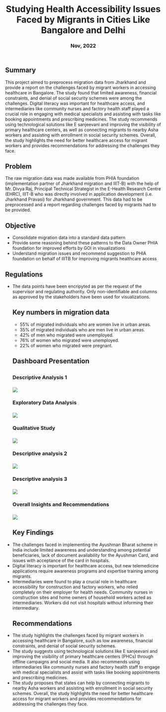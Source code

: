 
<!DOCTYPE html>
<html>
<head>
  <!--
<style>
		body {
			font-family: Arial, sans-serif;
			background-color: #f2f2f2;
		}
		h1 {
			text-align: center;
			color: #1a1a1a;
			margin-top: 50px;
		}
		h2 {
			color: #1a1a1a;
			margin-top: 30px;
		}
		p {
			color: #4d4d4d;
			font-size: 18px;
			line-height: 1.5;
			margin-top: 20px;
		}
		ul {
			margin-top: 20px;
			margin-left: 30px;
		}
		li {
			color: #4d4d4d;
			font-size: 18px;
			line-height: 1.5;
		}

  
    header {
      background-color: #0072C6;
      color: #FFF;
      padding: 20px;
      text-align: center;
      margin-bottom: 20px;
    }
    
    .highlight {
			background-color: #FCD116;
			padding: 3px 5px;
			border-radius: 3px;
		}
  
  </style>
  -->
</head>
<body>
	<header>
		<h1> Studying Health Accessibility Issues Faced by Migrants in Cities Like Bangalore and Delhi </h1>
    <h3> 	Nov, 2022</h3>
	</header>
	
<h2>Summary</h2>
<p> This project aimed to preprocess migration data from Jharkhand and provide a report on the challenges faced by migrant workers in accessing healthcare in Bangalore. The study found that limited awareness, financial constraints, and denial of social security schemes were among the challenges. Digital literacy was important for healthcare access, and intermediaries like community nurses and factory health staff played a crucial role in engaging with medical specialists and assisting with tasks like booking appointments and prescribing medicines. The study recommends using technological solutions like E sanjeevani and improving the visibility of primary healthcare centers, as well as connecting migrants to nearby Asha workers and assisting with enrollment in social security schemes. Overall, the study highlights the need for better healthcare access for migrant workers and provides recommendations for addressing the challenges they face. </p>


<h2> Problem</h2>

<p>The raw migration data was made available from PHIA foundation (implementation partner of Jharkhand migration
and IIIT-B) with the help of Mr. Divya Raj, Principal Technical Strategist in the E-Health Research Centre 
(EHRC), IIIT-B who was directly involved in application development (i.e. Jharkhand Pravasi) for 
Jharkhand government. This data had to be preprocessed and a report regarding challenges faced by migrants had to be provided. </p>


<h2> Objective</h2>
<ul>
<li>  Consolidate migration data into a standard data pattern</li>
<li>  Provide some reasoning behind these patterns to the Data Owner PHIA foundation for improved efforts by GOI in visualizations </li>
<li>  Understand migration issues and recommend suggestion to PHIA foundation on behalf of IIITB for improving migrants healthcare access </li>
</ul>



<h2>Regulations</h2> 
<ul>
<li>The data points have been encripyted as per the request of the supervisor and regulating authority. Only non-identifiable and columns as approved by the stakeholders have been used for visualizations. </li>


<h2>Key numbers in migration data </h2>
<ul>
<li>55% of migrated individuals who are women live in urban areas.</li>
<li>35% of migrated individuals who are men live in urban areas.</li>
<li>42% of men who migrated were unemployed.</li>
<li>76% of women who migrated were unemployed.</li>
<li>22% of women who migrated were pregnant.</li>
</ul>

<H2>Dashboard Presentation<H2>
<h3> Descriptive Analysis 1 <h3>
<img src="https://drive.google.com/uc?export=view&id=1R87JIhzTjHHgkaKGRi0dLuKtiXv9hw-j"><br>
<h3> Exploratory Data Analysis <h3>
<img src="https://drive.google.com/uc?export=view&id=1M8w2BQbitU_D51pxL7_nCKFuVZllNhPk"><br>
<h3> Qualitative Study <h3>
<img src="https://drive.google.com/uc?export=view&id=13UKIgbR6eyqEtYv6hGSEV88SL9y_oqVO"><br>
<h3> Descriptive analysis 2 <h3>
<img src="https://drive.google.com/uc?export=view&id=1eMGwED3-pe0hxxgKkRNwgTxOsmVrgIKz"><br>
<h3> Descriptive analysis 3 <h3>

<img src="https://drive.google.com/uc?export=view&id=1w_uOaV_kcMu9v169i5rdsUzk9VEK30XD"><br>
<h3> Overall Insights and Recommendations <h3>
<img src="https://drive.google.com/uc?export=view&id=1g_ZLecKs57MFhfA-d6him1bE7qGN14iA">
	
<h2> Key Findings</h2>
<li>The challenges faced in implementing the Ayushman Bharat scheme in India include limited awareness and understanding among potential beneficiaries, lack of document availability for the Ayushman Card, and issues with acceptance of the card in hospitals.</li>
<li>Digital literacy is important for healthcare access, but new telemedicine applications require awareness programs and expertise training among migrants.</li>
<li>Intermediaries were found to play a crucial role in healthcare accessibility for construction and factory workers, who relied completely on their employer for health needs. Community nurses in construction sites and home owners of household workers acted as intermediaries. Workers did not visit hospitals without informing their intermediary. </li>


<h2> Recommendations </h2>
<li> The study highlights the challenges faced by migrant workers in accessing healthcare in Bangalore, such as low awareness, financial constraints, and denial of social security schemes.</li>
<li> The study suggests using technological solutions like E sanjeevani and improving the visibility of primary healthcare centers (PHCs) through offline campaigns and social media. It also recommends using intermediaries like community nurses and factory health staff to engage with medical specialists and assist with tasks like booking appointments and prescribing medicines.</li>
<li> The study proposes that states can help by connecting migrants to nearby Asha workers and assisting with enrollment in social security schemes. Overall, the study highlights the need for better healthcare access for migrant workers and provides recommendations for addressing the challenges they face.</li>

